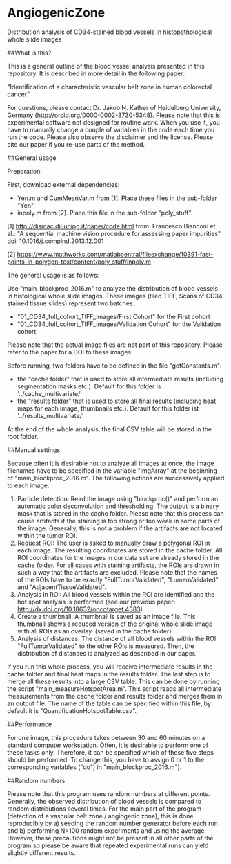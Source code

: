 # AngiogenicZone
Distribution analysis of CD34-stained blood vessels in histopathological whole slide images

##What is this?

This is a general outline of the blood vessel analysis presented in this repository. It is described in more detail in the following paper:

"Identification of a characteristic vascular belt zone in human colorectal cancer"

For questions, please contact Dr. Jakob N. Kather of Heidelberg University, Germany (http://orcid.org/0000-0002-3730-5348). Please note that this is experimental software not designed for routine work. When you use it, you have to manually change a couple of variables in the code each time you run the code. Please also observe the disclaimer and the license. Please cite our paper if you re-use parts of the method.

##General usage

Preparation:

First, download external dependencies: 
- Yen.m and CumMeanVar.m from [1]. Place these files in the sub-folder "Yen"
- inpoly.m from [2]. Place this file in the sub-folder "poly_stuff".

[1] http://dismac.dii.unipg.it/paper/code.html from: Francesco Bianconi et al.: "A sequential machine vision procedure for assessing paper impurities" doi: 10.1016/j.compind.2013.12.001

[2] https://www.mathworks.com/matlabcentral/fileexchange/10391-fast-points-in-polygon-test/content/poly_stuff/inpoly.m 


The general usage is as follows:

Use "main_blockproc_2016.m" to analyze the distribution of blood vessels in histological whole slide images. These images (tiled TIFF, Scans of CD34 stained tissue slides) represent two batches.

- "01_CD34_full_cohort_TIFF_images/First Cohort" for the First cohort
- "01_CD34_full_cohort_TIFF_images/Validation Cohort" for the Validation cohort

Please note that the actual image files are not part of this repository. Please refer to the paper for a DOI to these images.

Before running, two folders have to be defined in the file "getConstants.m":

- the "cache folder" that is used to store all intermediate results (including segmentation masks etc.). Default for this folder is '../cache_multivariate/'
- the "results folder" that is used to store all final results (including heat maps for each image, thumbnails etc.). Default for this folder ist '../results_multivariate/'

At the end of the whole analysis, the final CSV table will be stored in the root folder.

##Manual settings

Because often it is desirable not to analyze all images at once, the image filenames have to be specified in the variable "imgArray" at the beginning of "main_blockproc_2016.m". The following actions are successively applied to each image:

1. Particle detection: Read the image using "blockproc()" and perform an automatic color deconvolution and thresholding. The output is a binary mask that is stored in the cache folder. Please note that this process can cause artifacts if the staining is too strong or too weak in some parts of the image. Generally, this is not a problem if the artifacts are not located within the tumor ROI.
2. Request ROI: The user is asked to manually draw a polygonal ROI in each image. The resulting coordinates are stored in the cache folder. All ROI coordinates for the images in our data set are already stored in the cache folder. For all cases with staining artifacts, the ROIs are drawn in such a way that the artifacts are excluded. Please note that the names of the ROIs have to be exactly "FullTumorValidated", "LumenValidated" and "AdjacentTissueValidated".
3. Analysis in ROI: All blood vessels within the ROI are identified and the hot spot analysis is performed (see our previous paper: http://dx.doi.org/10.18632/oncotarget.4383)
4. Create a thumbnail: A thumbnail is saved as an image file. This thumbnail shows a reduced version of the original whole slide image with all ROIs as an overlay. (saved in the cache folder)
5. Analysis of distances: The distance of all blood vessels within the ROI "FullTumorValidated" to the other ROIs is measured. Then, the distribution of distances is analyzed as described in our paper.

If you run this whole process, you will receive intermediate results in the cache folder and final heat maps in the results folder. The last step is to merge all these results into a large CSV table. This can be done by running the script "main_measureHotspotArea.m". This script reads all intermediate measurements from the cache folder and results folder and merges them in an output file. The name of the table can be specified within this file, by default it is "QuantificationHotspotTable.csv".

##Performance

For one image, this procedure takes between 30 and 60 minutes on a standard computer workstation. Often, it is desirable to perform one of these tasks only. Therefore, it can be specified which of these five steps should be performed. To change this, you have to assign 0 or 1 to the corresponding variables ("do") in "main_blockproc_2016.m").

##Random numbers

Please note that this program uses random numbers at different points. Generally, the observed distribution of blood vessels is compared to random distributions several times. For the main part of the program (detection of a vascular belt zone / angiogenic zone), this is done reproducibly by a) seeding the random number generator before each run and b) performing N=100 random experiments and using the average. However, these precautions might not be present in all other parts of the program so please be aware that repeated experimental runs can yield slightly different results. 
 
